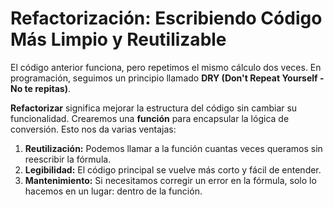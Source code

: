 # Refactorización: Escribiendo Código Más Limpio y Reutilizable

El código anterior funciona, pero repetimos el mismo cálculo dos veces. En programación, seguimos un principio llamado **DRY (Don't Repeat Yourself - No te repitas)**.

**Refactorizar** significa mejorar la estructura del código sin cambiar su funcionalidad. Crearemos una **función** para encapsular la lógica de conversión. Esto nos da varias ventajas:

1.  **Reutilización:** Podemos llamar a la función cuantas veces queramos sin reescribir la fórmula.
2.  **Legibilidad:** El código principal se vuelve más corto y fácil de entender.
3.  **Mantenimiento:** Si necesitamos corregir un error en la fórmula, solo lo hacemos en un lugar: dentro de la función.

